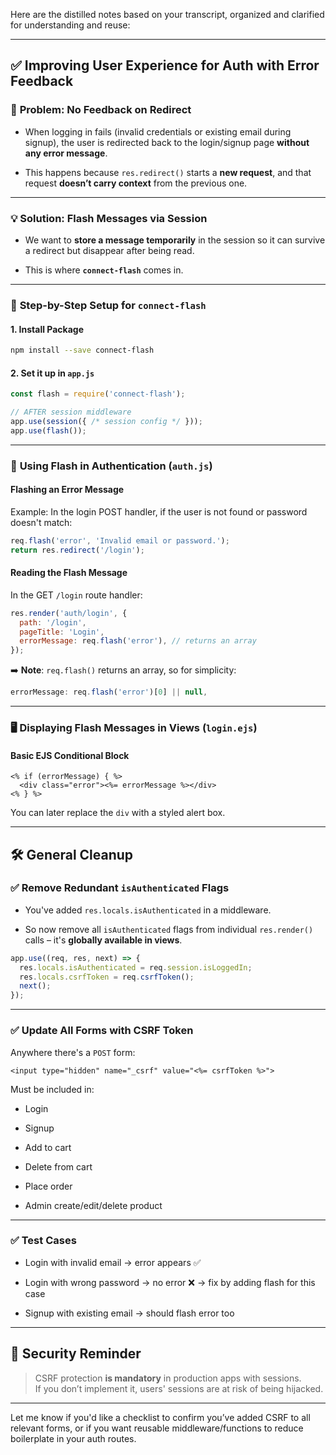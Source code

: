 Here are the distilled notes based on your transcript, organized and clarified for understanding and reuse:

---

## ✅ **Improving User Experience for Auth with Error Feedback**

### 🧱 **Problem: No Feedback on Redirect**

- When logging in fails (invalid credentials or existing email during signup), the user is redirected back to the login/signup page **without any error message**.
    
- This happens because `res.redirect()` starts a **new request**, and that request **doesn’t carry context** from the previous one.
    

---

### 💡 **Solution: Flash Messages via Session**

- We want to **store a message temporarily** in the session so it can survive a redirect but disappear after being read.
    
- This is where **`connect-flash`** comes in.
    

---

### 🔌 **Step-by-Step Setup for `connect-flash`**

#### 1. **Install Package**

```bash
npm install --save connect-flash
```

#### 2. **Set it up in `app.js`**

```js
const flash = require('connect-flash');

// AFTER session middleware
app.use(session({ /* session config */ }));
app.use(flash());
```

---

### 🧠 **Using Flash in Authentication (`auth.js`)**

#### Flashing an Error Message

Example: In the login POST handler, if the user is not found or password doesn't match:

```js
req.flash('error', 'Invalid email or password.');
return res.redirect('/login');
```

#### Reading the Flash Message

In the GET `/login` route handler:

```js
res.render('auth/login', {
  path: '/login',
  pageTitle: 'Login',
  errorMessage: req.flash('error'), // returns an array
});
```

➡️ **Note**: `req.flash()` returns an array, so for simplicity:

```js
errorMessage: req.flash('error')[0] || null,
```

---

### 🖥️ **Displaying Flash Messages in Views (`login.ejs`)**

#### Basic EJS Conditional Block

```ejs
<% if (errorMessage) { %>
  <div class="error"><%= errorMessage %></div>
<% } %>
```

You can later replace the `div` with a styled alert box.

---

## 🛠️ **General Cleanup**

### ✅ Remove Redundant `isAuthenticated` Flags

- You've added `res.locals.isAuthenticated` in a middleware.
    
- So now remove all `isAuthenticated` flags from individual `res.render()` calls – it's **globally available in views**.
    

```js
app.use((req, res, next) => {
  res.locals.isAuthenticated = req.session.isLoggedIn;
  res.locals.csrfToken = req.csrfToken();
  next();
});
```

---

### ✅ Update All Forms with CSRF Token

Anywhere there's a `POST` form:

```ejs
<input type="hidden" name="_csrf" value="<%= csrfToken %>">
```

Must be included in:

- Login
    
- Signup
    
- Add to cart
    
- Delete from cart
    
- Place order
    
- Admin create/edit/delete product
    

---

### ✅ Test Cases

- Login with invalid email → error appears ✅
    
- Login with wrong password → no error ❌ → fix by adding flash for this case
    
- Signup with existing email → should flash error too
    

---

## 🚨 **Security Reminder**

> CSRF protection **is mandatory** in production apps with sessions.  
> If you don’t implement it, users' sessions are at risk of being hijacked.

---

Let me know if you'd like a checklist to confirm you’ve added CSRF to all relevant forms, or if you want reusable middleware/functions to reduce boilerplate in your auth routes.